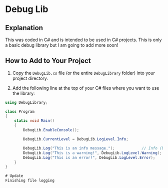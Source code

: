 # Debug Lib

## Explanation
This was coded in C# and is intended to be used in C# projects. This is only a basic debug library but I am going to add more soon!

## How to Add to Your Project

1. Copy the `DebugLib.cs` file (or the entire `DebugLibrary` folder) into your project directory.

2. Add the following line at the top of your C# files where you want to use the library:

```csharp
using DebugLibrary;

class Program
{
    static void Main()
    {
        DebugLib.EnableConsole();

        DebugLib.CurrentLevel = DebugLib.LogLevel.Info;

        DebugLib.Log("This is an info message.");            // Info (blue)
        DebugLib.Log("This is a warning!", DebugLib.LogLevel.Warning);  // Warning (yellow)
        DebugLib.Log("This is an error!", DebugLib.LogLevel.Error);     // Error (red)
    }
}

# Update
Finishing file logging
